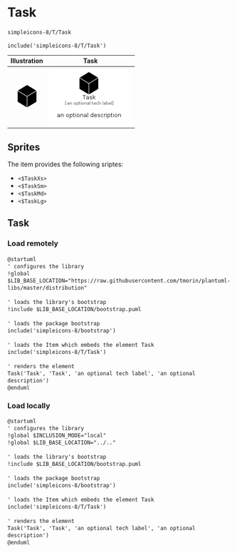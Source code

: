 # Task


```text
simpleicons-8/T/Task
```

```text
include('simpleicons-8/T/Task')
```



| Illustration | Task |
| :---: | :---: |
| ![illustration for Illustration](../../simpleicons-8/T/Task.png) | ![illustration for Task](../../simpleicons-8/T/Task.Local.png) |



## Sprites
The item provides the following sriptes:

- `<$TaskXs>`
- `<$TaskSm>`
- `<$TaskMd>`
- `<$TaskLg>`





## Task

### Load remotely
```plantuml
@startuml
' configures the library
!global $LIB_BASE_LOCATION="https://raw.githubusercontent.com/tmorin/plantuml-libs/master/distribution"

' loads the library's bootstrap
!include $LIB_BASE_LOCATION/bootstrap.puml

' loads the package bootstrap
include('simpleicons-8/bootstrap')

' loads the Item which embeds the element Task
include('simpleicons-8/T/Task')

' renders the element
Task('Task', 'Task', 'an optional tech label', 'an optional description')
@enduml
```

### Load locally
```plantuml
@startuml
' configures the library
!global $INCLUSION_MODE="local"
!global $LIB_BASE_LOCATION="../.."

' loads the library's bootstrap
!include $LIB_BASE_LOCATION/bootstrap.puml

' loads the package bootstrap
include('simpleicons-8/bootstrap')

' loads the Item which embeds the element Task
include('simpleicons-8/T/Task')

' renders the element
Task('Task', 'Task', 'an optional tech label', 'an optional description')
@enduml
```

